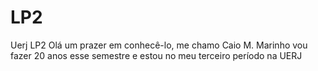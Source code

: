 # LP2
Uerj LP2
Olá um prazer em conhecê-lo, me chamo Caio M. Marinho vou fazer 20 anos esse semestre e estou no meu terceiro período na UERJ
